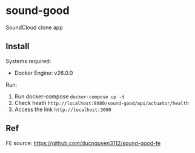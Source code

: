 ﻿# sound-good

SoundCloud clone app

## Install

Systems required:
- Docker Engine: v26.0.0

Run:
1. Run docker-compose
    `` docker-compose up -d ``
2. Check heath ``http://localhost:8080/sound-good/api/actuator/health``
3. Access the link ``http://localhost:3000``


## Ref
FE source: https://github.com/ducnguyen3112/sound-good-fe
